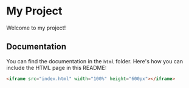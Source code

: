 
# My Project

Welcome to my project!

## Documentation

You can find the documentation in the `html` folder. Here's how you can include the HTML page in this README:

```html
<iframe src="index.html" width="100%" height="600px"></iframe>
